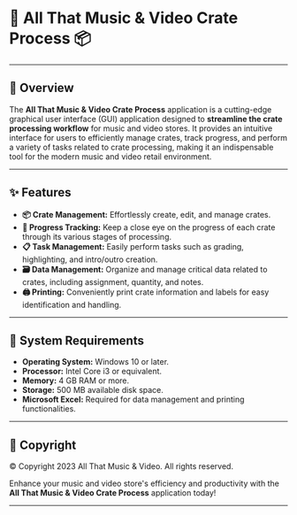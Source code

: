 
# 🎵 All That Music & Video Crate Process 📦

---

## 🌟 Overview

The **All That Music & Video Crate Process** application is a cutting-edge graphical user interface (GUI) application designed to **streamline the crate processing workflow** for music and video stores. It provides an intuitive interface for users to efficiently manage crates, track progress, and perform a variety of tasks related to crate processing, making it an indispensable tool for the modern music and video retail environment.

---

## ✨ Features

- **📦 Crate Management:** Effortlessly create, edit, and manage crates.
- **🔄 Progress Tracking:** Keep a close eye on the progress of each crate through its various stages of processing.
- **📋 Task Management:** Easily perform tasks such as grading, highlighting, and intro/outro creation.
- **🗃️ Data Management:** Organize and manage critical data related to crates, including assignment, quantity, and notes.
- **🖨️ Printing:** Conveniently print crate information and labels for easy identification and handling.

---

## 📑 System Requirements

- **Operating System:** Windows 10 or later.
- **Processor:** Intel Core i3 or equivalent.
- **Memory:** 4 GB RAM or more.
- **Storage:** 500 MB available disk space.
- **Microsoft Excel:** Required for data management and printing functionalities.

---

## 📜 Copyright

©️ Copyright 2023 All That Music & Video. All rights reserved.

Enhance your music and video store's efficiency and productivity with the **All That Music & Video Crate Process** application today!

---
